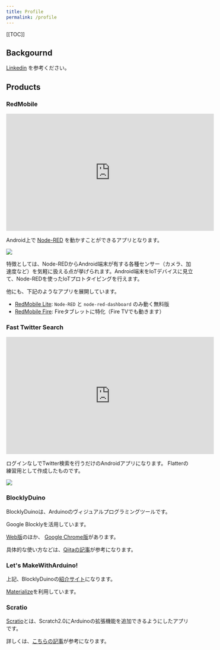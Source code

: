 ```yaml
---
title: Profile
permalink: /profile
---
```


[[TOC]]

## Backgournd

[Linkedin](https://www.linkedin.com/in/okhiroyuki) を参考ください。

## Products

### RedMobile

<iframe width="560" height="315" src="https://www.youtube.com/embed/Xoe5Hf9Janw" frameborder="0" allow="accelerometer; autoplay; clipboard-write; encrypted-media; gyroscope; picture-in-picture" allowfullscreen></iframe>

Android上で [Node-RED](https://nodered.org/) を動かすことができるアプリとなります。

[![](https://lh3.googleusercontent.com/cjsqrWQKJQp9RFO7-hJ9AfpKzbUb_Y84vXfjlP0iRHBvladwAfXih984olktDhPnFqyZ0nu9A5jvFwOEQPXzv7hr3ce3QVsLN8kQ2Ao=s0)](https://play.google.com/store/apps/details?id=com.okhiroyuki.redmobile)

特徴としては、Node-REDからAndroid端末が有する各種センサー（カメラ、加速度など）を気軽に扱える点が挙げられます。Android端末をIoTデバイスに見立て、Node-REDを使ったIoTプロトタイピングを行えます。

他にも、下記のようなアプリを展開しています。

- [RedMobile Lite](https://play.google.com/store/apps/details?id=com.okhiroyuki.redmobilelite): `Node-RED` と `node-red-dashboard` のみ動く無料版
- [RedMobile Fire](https://www.amazon.co.jp/%E5%B2%A1%E7%94%B0%E8%A3%95%E8%A1%8C-RedMobile-Fire/dp/B07QM3GNCD): Fireタブレットに特化（Fire TVでも動きます）

### Fast Twitter Search

<iframe width="560" height="315" src="https://www.youtube.com/embed/nFbtJXX06BA" frameborder="0" allow="accelerometer; autoplay; clipboard-write; encrypted-media; gyroscope; picture-in-picture" allowfullscreen></iframe>

ログインなしでTwitter検索を行うだけのAndroidアプリになります。
Flatterの練習用として作成したものです。

[![](https://lh3.googleusercontent.com/cjsqrWQKJQp9RFO7-hJ9AfpKzbUb_Y84vXfjlP0iRHBvladwAfXih984olktDhPnFqyZ0nu9A5jvFwOEQPXzv7hr3ce3QVsLN8kQ2Ao=s0)](https://play.google.com/store/apps/details?id=com.okhiroyuki.twitter_search)

### BlocklyDuino

BlocklyDuinoは、Arduinoのヴィジュアルプログラミングツールです。

Google Blocklyを活用しています。

[Web版](http://code.makewitharduino.com/)のほか、 [Google Chrome版](https://chrome.google.com/webstore/detail/blocklyduino-editor/ohncgafccgdbigbbikgkfbkiebahihmb?hl=ja)があります。

具体的な使い方などは、[Qiitaの記事](https://qiita.com/okhiroyuki/items/f6ed9a78a41612e8ec08)が参考になります。

### Let's MakeWithArduino!

上記、BlocklyDuinoの[紹介サイト](http://lets.makewitharduino.com/)になります。

[Materialize](https://materializecss.com/)を利用しています。

### Scratio

[Scratio](https://github.com/makewitharduino/Scratio)とは、Scratch2.0にArduinoの拡張機能を追加できるようにしたアプリです。

詳しくは、[こちらの記事](http://lets.makewitharduino.com/sample/scratch/index.html)が参考になります。

